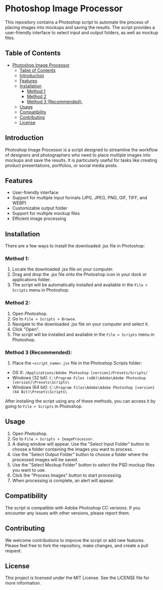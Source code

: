 # Photoshop Image Processor

This repository contains a Photoshop script to automate the process of placing images into mockups and saving the results. The script provides a user-friendly interface to select input and output folders, as well as mockup files.

## Table of Contents

- [Photoshop Image Processor](#photoshop-image-processor)
  - [Table of Contents](#table-of-contents)
  - [Introduction](#introduction)
  - [Features](#features)
  - [Installation](#installation)
    - [Method 1](#method-1)
    - [Method 2](#method-2)
    - [Method 3 (Recommended):](#method-3-recommended)
  - [Usage](#usage)
  - [Compatibility](#compatibility)
  - [Contributing](#contributing)
  - [License](#license)

## Introduction

Photoshop Image Processor is a script designed to streamline the workflow of designers and photographers who need to place multiple images into mockups and save the results. It is particularly useful for tasks like creating product presentations, portfolios, or social media posts.

## Features

- User-friendly interface
- Support for multiple input formats (JPG, JPEG, PNG, GIF, TIFF, and WEBP)
- Customizable output folder
- Support for multiple mockup files
- Efficient image processing

## Installation

There are a few ways to install the downloaded .jsx file in Photoshop:

### Method 1:

1. Locate the downloaded .jsx file on your computer.
2. Drag and drop the .jsx file onto the Photoshop icon in your dock or applications folder.
3. The script will be automatically installed and available in the `File > Scripts` menu in Photoshop.

### Method 2:

1. Open Photoshop.
2. Go to `File > Scripts > Browse`.
3. Navigate to the downloaded .jsx file on your computer and select it.
4. Click "Open".
5. The script will be installed and available in the `File > Scripts` menu in Photoshop.

### Method 3 (Recommended):

1. Place the `<script_name>.jsx` file in the Photoshop Scripts folder:
- OS X: `/Applications/Adobe Photoshop [version]/Presets/Scripts/`
- Windows (32 bit): `C:\Program Files (x86)\Adobe\Adobe Photoshop [version]\Presets\Scripts\`
- Windows (64 bit): `C:\Program Files\Adobe\Adobe Photoshop [version] (64 Bit)\Presets\Scripts\`

After installing the script using any of these methods, you can access it by going to `File > Scripts` in Photoshop.

## Usage

1. Open Photoshop.
2. Go to `File > Scripts > ImageProcessor`.
3. A dialog window will appear. Use the "Select Input Folder" button to choose a folder containing the images you want to process.
4. Use the "Select Output Folder" button to choose a folder where the processed images will be saved.
5. Use the "Select Mockup Folder" button to select the PSD mockup files you want to use.
6. Click the "Process Images" button to start processing.
7. When processing is complete, an alert will appear.

## Compatibility

The script is compatible with Adobe Photoshop CC versions. If you encounter any issues with other versions, please report them.

## Contributing

We welcome contributions to improve the script or add new features. Please feel free to fork the repository, make changes, and create a pull request.

## License

This project is licensed under the MIT License. See the LICENSE file for more information.
